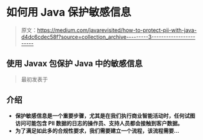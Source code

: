 # 如何用 Java 保护敏感信息

> 原文：<https://medium.com/javarevisited/how-to-protect-pii-with-java-d4dc6cdec58f?source=collection_archive---------3----------------------->

## 使用 Javax 包保护 Java 中的敏感信息

> 最初发表于[](https://asyncq.com/how-to-protect-pii-with-java)

## **介绍**

*   **保护敏感信息是一个重要步骤，尤其是在我们执行商业智能活动时，任何试图访问可能包含 PII 数据的日志的操作员、支持人员都会接触到客户数据。**
*   **为了满足如此多的合规性要求，我们需要建立一个流程，该流程需要…**